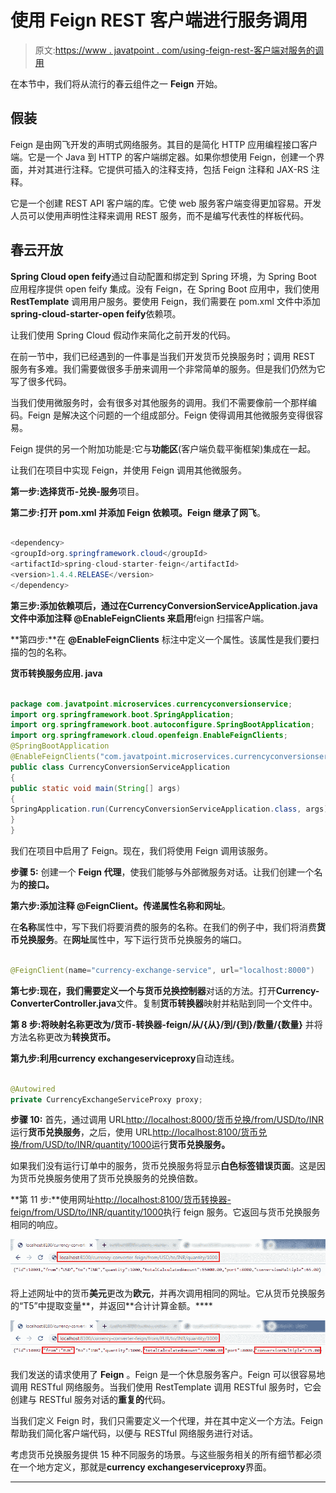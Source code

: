 # 使用 Feign REST 客户端进行服务调用

> 原文:[https://www . javatpoint . com/using-feign-rest-客户端对服务的调用](https://www.javatpoint.com/using-feign-rest-client-for-service-invocation)

在本节中，我们将从流行的春云组件之一 **Feign** 开始。

## 假装

Feign 是由网飞开发的声明式网络服务。其目的是简化 HTTP 应用编程接口客户端。它是一个 Java 到 HTTP 的客户端绑定器。如果你想使用 Feign，创建一个界面，并对其进行注释。它提供可插入的注释支持，包括 Feign 注释和 JAX-RS 注释。

它是一个创建 REST API 客户端的库。它使 web 服务客户端变得更加容易。开发人员可以使用声明性注释来调用 REST 服务，而不是编写代表性的样板代码。

## 春云开放

**Spring Cloud open feify**通过自动配置和绑定到 Spring 环境，为 Spring Boot 应用程序提供 open feify 集成。没有 Feign，在 Spring Boot 应用中，我们使用 **RestTemplate** 调用用户服务。要使用 Feign，我们需要在 pom.xml 文件中添加**spring-cloud-starter-open feify**依赖项。

让我们使用 Spring Cloud 假动作来简化之前开发的代码。

在前一节中，我们已经遇到的一件事是当我们开发货币兑换服务时；调用 REST 服务有多难。我们需要做很多手册来调用一个非常简单的服务。但是我们仍然为它写了很多代码。

当我们使用微服务时，会有很多对其他服务的调用。我们不需要像前一个那样编码。Feign 是解决这个问题的一个组成部分。Feign 使得调用其他微服务变得很容易。

Feign 提供的另一个附加功能是:它与**功能区**(客户端负载平衡框架)集成在一起。

让我们在项目中实现 Feign，并使用 Feign 调用其他微服务。

**第一步:**选择**货币-兑换-服务**项目。

**第二步:**打开 **pom.xml** 并添加 **Feign** 依赖项。Feign 继承了**网飞**。

```java

<dependency>
<groupId>org.springframework.cloud</groupId>  
<artifactId>spring-cloud-starter-feign</artifactId>
<version>1.4.4.RELEASE</version>
</dependency>

```

**第三步:**添加依赖项后，**通过在**CurrencyConversionServiceApplication.java**文件中添加注释 **@EnableFeignClients** 来启用**feign 扫描客户端。

**第四步:**在 **@EnableFeignClients** 标注中定义一个属性。该属性是我们要扫描的包的名称。

**货币转换服务应用. java**

```java

package com.javatpoint.microservices.currencyconversionservice;
import org.springframework.boot.SpringApplication;
import org.springframework.boot.autoconfigure.SpringBootApplication;
import org.springframework.cloud.openfeign.EnableFeignClients;
@SpringBootApplication
@EnableFeignClients("com.javatpoint.microservices.currencyconversionservice")
public class CurrencyConversionServiceApplication 
{
public static void main(String[] args) 
{
SpringApplication.run(CurrencyConversionServiceApplication.class, args);
}
}

```

我们在项目中启用了 Feign。现在，我们将使用 Feign 调用该服务。

**步骤 5:** 创建一个 **Feign 代理**，使我们能够与外部微服务对话。让我们创建一个名为**的接口。**

**第六步:**添加注释 **@FeignClient。**传递属性**名称**和**网址**。

在**名称**属性中，写下我们将要消费的服务的名称。在我们的例子中，我们将消费**货币兑换服务**。在**网址**属性中，写下运行货币兑换服务的端口。

```java

@FeignClient(name="currency-exchange-service", url="localhost:8000")

```

**第七步:**现在，我们需要定义一个与**货币兑换控制器**对话的方法。打开**Currency-ConverterController.java**文件。复制**货币转换器**映射并粘贴到同一个文件中。

**第 8 步:**将映射名称更改为**/货币-转换器-feign/从/{从}/到/{到}/数量/{数量}** 并将方法名称更改为**转换货币。**

**第九步:**利用**currency exchangeserviceproxy**自动连线。

```java

@Autowired
private CurrencyExchangeServiceProxy proxy;

```

**步骤 10:** 首先，通过调用 URL[http://localhost:8000/货币兑换/from/USD/to/INR](http://localhost:8000/currency-exchange/from/USD/to/INR) 运行**货币兑换服务**，之后，使用 URL[http://localhost:8100/货币兑换/from/USD/to/INR/quantity/1000](http://localhost:8100/currency-converter/from/USD/to/INR/quantity/1000)运行**货币兑换服务。**

如果我们没有运行订单中的服务，货币兑换服务将显示**白色标签错误页面**。这是因为货币兑换服务使用了货币兑换服务的兑换倍数。

**第 11 步:**使用网址[http://localhost:8100/货币转换器-feign/from/USD/to/INR/quantity/1000](http://localhost:8100/currency-converter-feign/from/USD/to/INR/quantity/1000)执行 feign 服务。它返回与货币兑换服务相同的响应。

![Using Feign REST Client for Service Invocation](img/f899658d24cad0a1fdc59f7b570293e7.png)

将上述网址中的货币**美元**更改为**欧元**，并再次调用相同的网址。它从货币兑换服务的“T5”中提取变量**，并返回**合计计算金额。****

![Using Feign REST Client for Service Invocation](img/f141a8816c3d7d3f303a8eb1b536c7b0.png)

我们发送的请求使用了 **Feign** 。Feign 是一个休息服务客户。Feign 可以很容易地调用 RESTful 网络服务。当我们使用 RestTemplate 调用 RESTful 服务时，它会创建与 RESTful 服务对话的**重复的**代码。

当我们定义 Feign 时，我们只需要定义一个代理，并在其中定义一个方法。Feign 帮助我们简化客户端代码，以便与 RESTful 网络服务进行对话。

考虑货币兑换服务提供 15 种不同服务的场景。与这些服务相关的所有细节都必须在一个地方定义，那就是**currency exchangeserviceproxy**界面。

* * *